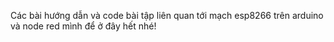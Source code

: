 Các bài hướng dẫn và code bài tập liên quan tới mạch esp8266 trên arduino và node red mình để ở đây hết nhé!
